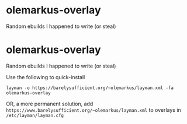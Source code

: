 olemarkus-overlay
=================

Random ebuilds I happened to write (or steal)

olemarkus-overlay
=================

Random ebuilds I happened to write (or steal)

Use the following to quick-install

```
layman -o https://barelysufficient.org/~olemarkus/layman.xml -fa olemarkus-overlay
```

OR, a more permanent solution, add
`https://www.barelysufficient.org/~olemarkus/layman.xml` to
overlays in `/etc/layman/layman.cfg`


